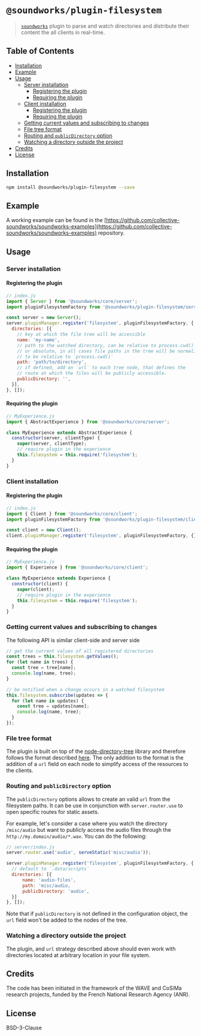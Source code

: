 # `@soundworks/plugin-filesystem`

> [`soundworks`](https://github.com/collective-soundworks/soundworks) plugin
> to parse and watch directories and distribute their content the all clients
> in real-time.

## Table of Contents

<!-- toc -->

- [Installation](#installation)
- [Example](#example)
- [Usage](#usage)
  * [Server installation](#server-installation)
    + [Registering the plugin](#registering-the-plugin)
    + [Requiring the plugin](#requiring-the-plugin)
  * [Client installation](#client-installation)
    + [Registering the plugin](#registering-the-plugin-1)
    + [Requiring the plugin](#requiring-the-plugin-1)
  * [Getting current values and subscribing to changes](#getting-current-values-and-subscribing-to-changes)
  * [File tree format](#file-tree-format)
  * [Routing and `publicDirectory` option](#routing-and-publicdirectory-option)
  * [Watching a directory outside the project](#watching-a-directory-outside-the-project)
- [Credits](#credits)
- [License](#license)

<!-- tocstop -->

## Installation

```sh
npm install @soundworks/plugin-filesystem --save
```

## Example

A working example can be found in the [https://github.com/collective-soundworks/soundworks-examples](https://github.com/collective-soundworks/soundworks-examples) repository.

## Usage

### Server installation

#### Registering the plugin

```js
// index.js
import { Server } from '@soundworks/core/server';
import pluginFilesystemFactory from '@soundworks/plugin-filesystem/server';

const server = new Server();
server.pluginManager.register('filesystem', pluginFilesystemFactory, {
  directories: [{
    // key at which the file tree will be accessible
    name: 'my-name',
    // path to the watched directory, can be relative to process.cwd()
    // or absolute, in all cases file paths in the tree will be normalized
    // to be relative to `process.cwd()`
    path: 'path/to/directory',
    // if defined, add an `url` to each tree node, that defines the
    // route at which the files will be publicly accessible.
    publicDirectory: '',
  }],
}, []);
```

#### Requiring the plugin

```js
// MyExperience.js
import { AbstractExperience } from '@soundworks/core/server';

class MyExperience extends AbstractExperience {
  constructor(server, clientType) {
    super(server, clientType);
    // require plugin in the experience
    this.filesystem = this.require('filesystem');
  }
}
```

### Client installation

#### Registering the plugin

```js
// index.js
import { Client } from '@soundworks/core/client';
import pluginFilesystemFactory from '@soundworks/plugin-filesystem/client';

const client = new Client();
client.pluginManager.register('filesystem', pluginFilesystemFactory, {}, []);
```

#### Requiring the plugin

```js
// MyExperience.js
import { Experience } from '@soundworks/core/client';

class MyExperience extends Experience {
  constructor(client) {
    super(client);
    // require plugin in the experience
    this.filesystem = this.require('filesystem');
  }
}
```

### Getting current values and subscribing to changes

The following API is similar client-side and server side

```js
// get the current values of all registered directories
const trees = this.filesystem.getValues();
for (let name in trees) {
  const tree = tree[name];
  console.log(name, tree);
}

// be notified when a change occurs in a watched filesystem
this.filesystem.subscribe(updates => {
  for (let name in updates) {
    const tree = updates[name];
    console.log(name, tree);
  }
});
```

### File tree format

The plugin is built on top of the [node-directory-tree](https://github.com/mihneadb/node-directory-tree) library and therefore follows the format described [here](https://github.com/mihneadb/node-directory-tree#result). The only addition to the format is the addition of a `url` field on each node to simplify access of the resources to the clients.

### Routing and `publicDirectory` option

The `publicDirectory` options allows to create an valid `url` from the filesystem paths. It can be use in conjunction with `server.router.use` to open specific routes for static assets.

For example, let's consider a case where you watch the directory `/misc/audio` but want to publicly access the audio files through the `http://my.domain/audio/*.wav`. You can do the following:

```js
// server/index.js
server.router.use('audio', serveStatic('misc/audio'));

server.pluginManager.register('filesystem', pluginFilesystemFactory, {
  // default to `.data/scripts`
  directories: [{
      name: 'audio-files',
      path: 'misc/audio,
      publicDirectory: 'audio',
  }]
}, []);
```

Note that if `publicDirectory` is not defined in the configuration object, the `url` field won't be added to the nodes of the tree.

### Watching a directory outside the project

The plugin, and `url` strategy described above should even work with directories located at arbitrary location in your file system.

## Credits

The code has been initiated in the framework of the WAVE and CoSiMa research projects, funded by the French National Research Agency (ANR).

## License

BSD-3-Clause
